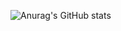 ![Anurag's GitHub stats](https://github-readme-stats.vercel.app/api?username=cyamy&show_icons=true&theme=radical)
